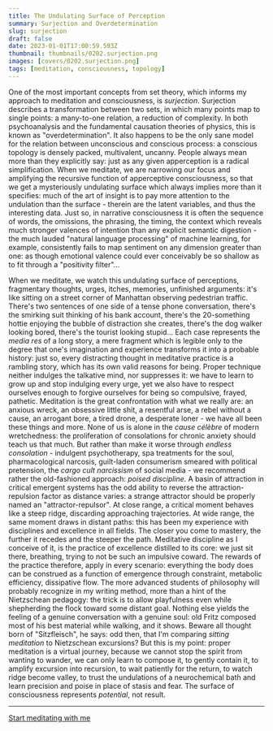 ```yaml
---
title: The Undulating Surface of Perception
summary: Surjection and Overdetermination
slug: surjection
draft: false
date: 2023-01-01T17:00:59.593Z
thumbnail: thumbnails/0202.surjection.png
images: [covers/0202.surjection.png]
tags: [meditation, consciousness, topology]
---
```


One of the most important concepts from set theory, which informs my approach to meditation and consciousness, is *surjection*. Surjection describes a transformation between two sets, in which many points map to single points: a many-to-one relation, a reduction of complexity. In both psychoanalysis and the fundamental causation theories of physics, this is known as "overdetermination". It also happens to be the only sane model for the relation between unconscious and conscious process: a conscious topology is densely packed, multivalent, uncanny. People always mean more than they explicitly say: just as any given apperception is a radical simplification. When we meditate, we are narrowing our focus and amplifying the recursive function of apperceptive consciousness, so that we get a mysteriously undulating surface which always implies more than it specifies: much of the art of insight is to pay more attention to the undulation than the surface - therein are the latent variables, and thus the interesting data. Just so, in narrative consciousness it is often the sequence of words, the omissions, the phrasing, the timing, the context which reveals much stronger valences of intention than any explicit semantic digestion - the much lauded "natural language processing" of machine learning, for example, consistently fails to map sentiment on any dimension greater than one: as though emotional valence could ever conceivably be so shallow as to fit through a "positivity filter"...

When we meditate, we watch this undulating surface of perceptions, fragmentary thoughts, urges, itches, memories, unfinished arguments: it's like sitting on a street corner of Manhattan observing pedestrian traffic. There's two sentences of one side of a tense phone conversation, there's the smirking suit thinking of his bank account, there's the 20-something hottie enjoying the bubble of distraction she creates, there's the dog walker looking bored, there's the tourist looking stupid... Each case represents the *media res* of a long story, a mere fragment which is legible only to the degree that one's imagination and experience transforms it into a probable history: just so, every distracting thought in meditative practice is a rambling story, which has its own valid reasons for being. Proper technique neither indulges the talkative mind, nor suppresses it: we have to learn to grow up and stop indulging every urge, yet we also have to respect ourselves enough to forgive ourselves for being so compulsive, frayed, pathetic. Meditation is the great confrontation with what we really are: an anxious wreck, an obsessive little shit, a resentful arse, a rebel without a cause, an arrogant bore, a tired drone, a desperate loner - we have all been these things and more. None of us is alone in the *cause célèbre* of modern wretchedness: the proliferation of consolations for chronic anxiety should teach us that much. But rather than make it worse through *endless consolation* - indulgent psychotherapy, spa treatments for the soul, pharmacological narcosis, guilt-laden consumerism smeared with political pretension, the *cargo cult narcissism* of social media - we recommend rather the old-fashioned approach: *poised discipline*. A basin of attraction in critical emergent systems has the odd ability to reverse the attraction-repulsion factor as distance varies: a strange attractor should be properly named an "attractor-repulsor". At close range, a critical moment behaves like a steep ridge, discarding approaching trajectories. At wide range, the same moment draws in distant paths: this has been my experience with disciplines and excellence in all fields. The closer you come to mastery, the further it recedes and the steeper the path. Meditative discipline as I conceive of it, is the practice of excellence distilled to its core: we just sit there, breathing, trying to not be such an impulsive coward. The rewards of the practice therefore, apply in every scenario: everything the body does can be construed as a function of emergence through constraint, metabolic efficiency, dissipative flow. The more advanced students of philosophy will probably recognize in my writing method, more than a hint of the Nietzschean pedagogy: the trick is to allow playfulness even while shepherding the flock toward some distant goal. Nothing else yields the feeling of a genuine conversation with a genuine soul: old Fritz composed most of his best material while walking, and it shows. Beware all thought born of "Sitzfleisch", he says: odd then, that I'm comparing *sitting meditation* to Nietzschean excursions? But this is my point: proper meditation is a virtual journey, because we cannot stop the spirit from wanting to wander, we can only learn to compose it, to gently contain it, to amplify excursion into recursion, to wait patiently for the return, to watch ridge become valley, to trust the undulations of a neurochemical bath and learn precision and poise in place of stasis and fear. The surface of consciousness represents *potential*, not result.

---

[Start meditating with me][studentship]

[studentship]: /study/
